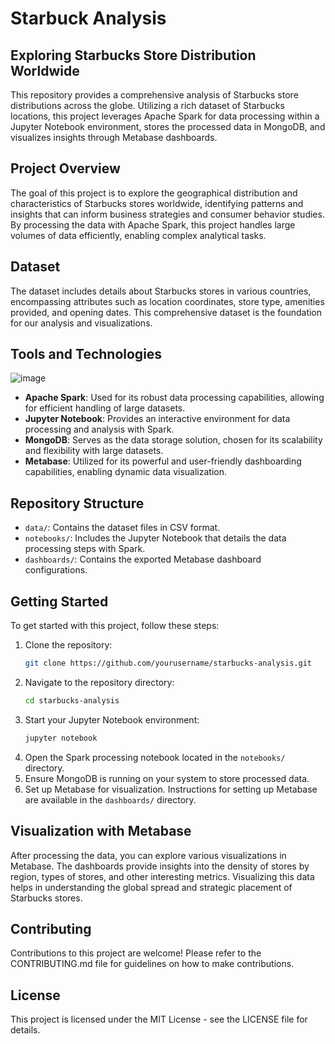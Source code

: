 # Starbuck Analysis
   
## Exploring Starbucks Store Distribution Worldwide

This repository provides a comprehensive analysis of Starbucks store distributions across the globe. Utilizing a rich dataset of Starbucks locations, this project leverages Apache Spark for data processing within a Jupyter Notebook environment, stores the processed data in MongoDB, and visualizes insights through Metabase dashboards.

## Project Overview

The goal of this project is to explore the geographical distribution and characteristics of Starbucks stores worldwide, identifying patterns and insights that can inform business strategies and consumer behavior studies. By processing the data with Apache Spark, this project handles large volumes of data efficiently, enabling complex analytical tasks.
   
## Dataset

The dataset includes details about Starbucks stores in various countries, encompassing attributes such as location coordinates, store type, amenities provided, and opening dates. This comprehensive dataset is the foundation for our analysis and visualizations.

## Tools and Technologies

![image](https://github.com/rezkmike-study/starbuck-analysis/assets/156246227/9ee2d118-9ea2-40d9-b99b-f34900a3c4d1)

- **Apache Spark**: Used for its robust data processing capabilities, allowing for efficient handling of large datasets.
- **Jupyter Notebook**: Provides an interactive environment for data processing and analysis with Spark.
- **MongoDB**: Serves as the data storage solution, chosen for its scalability and flexibility with large datasets.
- **Metabase**: Utilized for its powerful and user-friendly dashboarding capabilities, enabling dynamic data visualization.

## Repository Structure

- `data/`: Contains the dataset files in CSV format.
- `notebooks/`: Includes the Jupyter Notebook that details the data processing steps with Spark.
- `dashboards/`: Contains the exported Metabase dashboard configurations.

## Getting Started

To get started with this project, follow these steps:

1. Clone the repository:
   ```bash
   git clone https://github.com/yourusername/starbucks-analysis.git
   ```
2. Navigate to the repository directory:
   ```bash
   cd starbucks-analysis
   ```
3. Start your Jupyter Notebook environment:
   ```bash
   jupyter notebook
   ```
4. Open the Spark processing notebook located in the `notebooks/` directory.
5. Ensure MongoDB is running on your system to store processed data.
6. Set up Metabase for visualization. Instructions for setting up Metabase are available in the `dashboards/` directory.

## Visualization with Metabase

After processing the data, you can explore various visualizations in Metabase. The dashboards provide insights into the density of stores by region, types of stores, and other interesting metrics. Visualizing this data helps in understanding the global spread and strategic placement of Starbucks stores.

## Contributing

Contributions to this project are welcome! Please refer to the CONTRIBUTING.md file for guidelines on how to make contributions.

## License

This project is licensed under the MIT License - see the LICENSE file for details.
